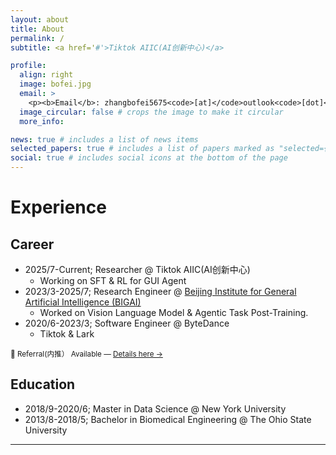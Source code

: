 ```yaml
---
layout: about
title: About
permalink: /
subtitle: <a href='#'>Tiktok AIIC(AI创新中心)</a>

profile:
  align: right
  image: bofei.jpg
  email: >
    <p><b>Email</b>: zhangbofei5675<code>[at]</code>outlook<code>[dot]</code>com</p>
  image_circular: false # crops the image to make it circular
  more_info:

news: true # includes a list of news items
selected_papers: true # includes a list of papers marked as "selected={true}"
social: true # includes social icons at the bottom of the page
---
```


# Experience

## Career

- 2025/7-Current; Researcher @ Tiktok AIIC(AI创新中心)
  - Working on SFT & RL for GUI Agent
- 2023/3-2025/7; Research Engineer @ [Beijing Institute for General Artificial Intelligence (BIGAI)](https://www.bigai.ai)
  - Worked on Vision Language Model & Agentic Task Post-Training.
- 2020/6-2023/3; Software Engineer @ ByteDance
  - Tiktok & Lark

<small>🚀 Referral(内推） Available — <a href="/blog/2025/bytedance-referral/">Details here →</a></small>

## Education

- 2018/9-2020/6; Master in Data Science @ New York University
- 2013/8-2018/5; Bachelor in Biomedical Engineering @ The Ohio State University

---
